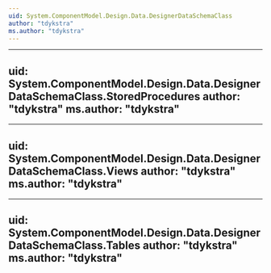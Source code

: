 ```yaml
---
uid: System.ComponentModel.Design.Data.DesignerDataSchemaClass
author: "tdykstra"
ms.author: "tdykstra"
---
```


---
uid: System.ComponentModel.Design.Data.DesignerDataSchemaClass.StoredProcedures
author: "tdykstra"
ms.author: "tdykstra"
---

---
uid: System.ComponentModel.Design.Data.DesignerDataSchemaClass.Views
author: "tdykstra"
ms.author: "tdykstra"
---

---
uid: System.ComponentModel.Design.Data.DesignerDataSchemaClass.Tables
author: "tdykstra"
ms.author: "tdykstra"
---

